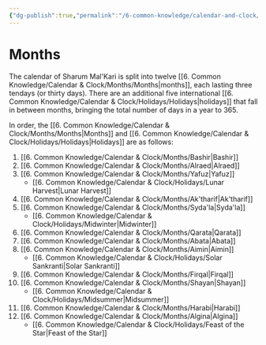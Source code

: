 ```yaml
---
{"dg-publish":true,"permalink":"/6-common-knowledge/calendar-and-clock/months/months/","noteIcon":""}
---
```


# Months

The calendar of Sharum Mal'Kari is split into twelve [[6. Common Knowledge/Calendar & Clock/Months/Months\|months]], each lasting three tendays (or thirty days). There are an additional five international [[6. Common Knowledge/Calendar & Clock/Holidays/Holidays\|holidays]] that fall in between months, bringing the total number of days in a year to 365. 

In order, the [[6. Common Knowledge/Calendar & Clock/Months/Months\|Months]] and [[6. Common Knowledge/Calendar & Clock/Holidays/Holidays\|Holidays]] are as follows:

1. [[6. Common Knowledge/Calendar & Clock/Months/Bashir\|Bashir]] 
2. [[6. Common Knowledge/Calendar & Clock/Months/Alraed\|Alraed]] 
3. [[6. Common Knowledge/Calendar & Clock/Months/Yafuz\|Yafuz]] 
	- [[6. Common Knowledge/Calendar & Clock/Holidays/Lunar Harvest\|Lunar Harvest]] 
4. [[6. Common Knowledge/Calendar & Clock/Months/Ak'tharif\|Ak'tharif]] 
5. [[6. Common Knowledge/Calendar & Clock/Months/Syda'la\|Syda'la]] 
	- [[6. Common Knowledge/Calendar & Clock/Holidays/Midwinter\|Midwinter]] 
6. [[6. Common Knowledge/Calendar & Clock/Months/Qarata\|Qarata]] 
7. [[6. Common Knowledge/Calendar & Clock/Months/Abata\|Abata]] 
8. [[6. Common Knowledge/Calendar & Clock/Months/Aimin\|Aimin]] 
	- [[6. Common Knowledge/Calendar & Clock/Holidays/Solar Sankranti\|Solar Sankranti]] 
9. [[6. Common Knowledge/Calendar & Clock/Months/Firqal\|Firqal]] 
10. [[6. Common Knowledge/Calendar & Clock/Months/Shayan\|Shayan]] 
	- [[6. Common Knowledge/Calendar & Clock/Holidays/Midsummer\|Midsummer]] 
11. [[6. Common Knowledge/Calendar & Clock/Months/Harabi\|Harabi]] 
12. [[6. Common Knowledge/Calendar & Clock/Months/Algina\|Algina]] 
	- [[6. Common Knowledge/Calendar & Clock/Holidays/Feast of the Star\|Feast of the Star]] 